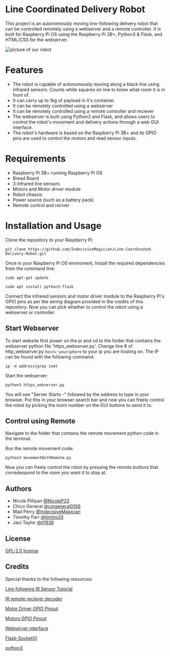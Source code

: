 # Line Coordinated Delivery Robot

This project is an autonomously moving line-following delivery robot that can be controlled remotely using a webserver and a remote controller. It is built for Raspberry Pi OS using the Raspberry Pi 3B+, Python3 & Flask, and HTML/CSS for the webserver.

![picture of our robot](https://media.discordapp.net/attachments/1027203991064563754/1097950567113965578/20230418_110553.jpg?width=816&height=612)

# Features
* The robot is capable of autonomously moving along a black line using infrared sensors. Counts white squares on line to know what room it is in front of.
* It can carry up to 1kg of payload in it's container.
* It can be remotely controlled using a webserver
* It can be remotely controlled using a remote controller and reciever 
* The webserver is built using Python3 and Flask, and allows users to control the robot's movement and delivery actions through a web GUI interface.
* The robot's hardware is based on the Raspberry Pi 3B+ and its GPIO pins are used to control the motors and read sensor inputs.

# Requirements
* Raspberry Pi 3B+ running Raspberry Pi OS
* Bread Board
* 3 Infrared line sensors
* Motors and Motor driver module
* Robot chassis 
* Power source (such as a battery pack)
* Remote control and reciver 


# Installation and Usage

Clone the repository to your Raspberry Pi:

`git clone https://github.com/IndecisiveMagician/Line-Coordinated-Delivery-Robot.git`


Once in your Raspberry Pi OS enviroment, Install the required dependencies from the command line:

`sudo apt-get update`

`sudo apt install python3-flask`

Connect the infrared sensors and motor driver module to the Raspberry Pi's GPIO pins as per the wiring diagram provided in the credits of this repository. Now you can pick whether to control the robot using a webserver or controller. 

## Start Webserver
To start website first power on the pi and cd to the folder that contains the webserver python file 'https_webserver.py'. Change line 8 of http_webserver.py `host='youriphere` to your ip you are hosting on. The IP can be found with the following command:

`ip -4 address|grep inet`

Start the webserver: 

`python3 https_webserver.py`

You will see "Server Starts -" followed by the address to type in your browser. Put this in your browser search bar and now you can freely control the robot by picking the room number on the GUI buttons to send it to.

## Control using Remote

Navigate to the folder that contains the remote movement python code in the terminal. 

Run the remote movement code:

`python3 movementWithRemote.py`

Now you can freely control the robot by pressing the remote buttons that corredespond to the room you want it to stop at. 

## Authors

- Nicole Pililyan [@NicoleP23](https://www.github.com/NicoleP23)
- Chico General [@cmgeneral0106](https://www.github.com/cmgeneral0106)
- Mad Perry [@IndecisiveMagician](https://www.github.com/IndecisiveMagician)
- Timothy Farr [@timtim20](https://www.github.com/timtim20)
- Jaci Taylor [@jt1938](https://www.github.com/jt1938)



## License

[GPL-2.0 license](https://github.com/IndecisiveMagician/Line-Coordinated-Delivery-Robot/blob/main/LICENSE.md)


## Credits
Special thanks to the following resources:

[Line following IR Sensor Tutorial](https://thepihut.com/blogs/raspberry-pi-tutorials/how-to-use-the-tcrt5000-ir-line-follower-sensor-with-the-raspberry-pi)

[IR remote reciever decoder](https://github.com/Lime-Parallelogram/pyIR)

[Motor Driver GPIO Pinout](https://learn.adafruit.com/adafruit-tb6612-h-bridge-dc-stepper-motor-driver-breakout)

[Motors GPIO Pinout](https://www.adafruit.com/product/3777)

[Webserver interface](https://www.aranacorp.com/en/create-a-web-interface-to-control-your-raspberry-pi/)

[Flask-SocketIO](https://pypi.org/project/Flask-SocketIO/)

[python3](https://www.python.org/downloads/)

